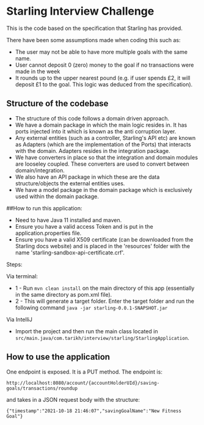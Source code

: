 # Starling Interview Challenge

This is the code based on the specification that Starling has provided.

There have been some assumptions made when coding this such as:
- The user may not be able to have more multiple goals with the same name.
- User cannot deposit 0 (zero) money to the goal if no transactions were made in the week
- It rounds up to the upper nearest pound (e.g. if user spends £2, it will deposit £1 to the goal. This logic was deduced from the specification).

## Structure of the codebase
- The structure of this code follows a domain driven approach. 
- We have a domain package in which the main logic resides in. It has ports injected into it which is known as the anti corruption layer.
- Any external entities (such as a controller, Starling's API etc) are known as Adapters (which are the implementation of the Ports) that interacts with the domain. Adapters resides in the integration package. 
- We have converters in place so that the integration and domain modules are looseley coupled. These converters are used to convert between domain/integration. 
- We also have an API package in which these are the data structure/objects the external entities uses. 
- We have a model package in the domain package which is exclusively used within the domain package.

##How to run this application:
- Need to have Java 11 installed and maven.
- Ensure you have a valid access Token and is put in the application.properties file.
- Ensure you have a valid X509 certificate (can be downloaded from the Starling docs website) and is placed in the 'resources' folder with the name 'starling-sandbox-api-certificate.crf'.

Steps:

Via terminal:

- 1 - Run `mvn clean install` on the main directory of this app (essentially in the same directory as pom.xml file).
- 2 - This will generate a target folder. Enter the target folder and run the following command `java -jar starling-0.0.1-SNAPSHOT.jar`

Via IntelliJ
- Import the project and then run the main class located in `src/main.java/com.tarikh/interview/starling/StarlingApplication`.

## How to use the application
One endpoint is exposed. It is a PUT method. The endpoint is:

`http://localhost:8080/account/{accountHolderUId}/saving-goals/transactions/roundup`

and takes in a JSON request body with the structure:

`{"timestamp":"2021-10-18 21:46:07","savingGoalName":"New Fitness Goal"}`

